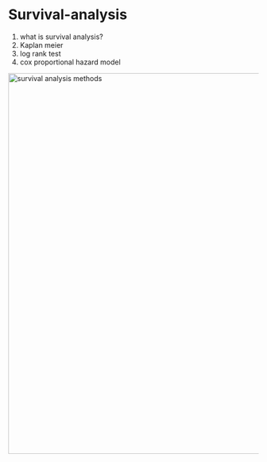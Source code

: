 # Survival-analysis
1. what is survival analysis?
2. Kaplan meier
3. log rank test
4. cox proportional hazard model

<img width="850" height="766" alt="survival analysis methods" src="https://github.com/user-attachments/assets/bee1dab4-b6ed-40a3-acf8-3f0ebf103c0c" />
